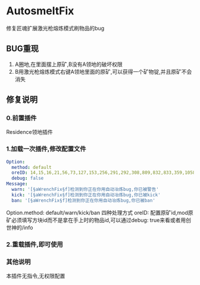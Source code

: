 # AutosmeltFix

修复匠魂扩展激光枪熔炼模式刷物品的bug

## BUG重现

1. A圈地,在里面摆上原矿,B没有A领地的破坏权限
2. B用激光枪熔炼模式右键A领地里面的原矿,可以获得一个矿物锭,并且原矿不会消失

## 修复说明

### 0.前置插件

Residence领地插件

### 1.加载一次插件,修改配置文件

```yml
Option:
  method: default
  oreID: 14,15,16,21,56,73,127,153,256,291,292,308,809,832,833,359,1058,1496,1504,1931
  debug: false
Message:
  warn: '[§aWrenchFix§f]检测到你正在你用自动冶炼bug,你已被警告'
  kick: '[§aWrenchFix§f]检测到你正在你用自动冶炼bug,你已被kick'
  ban: '[§aWrenchFix§f]检测到你正在你用自动冶炼bug,你已被ban'
```

Option.method: default/warn/kick/ban 四种处理方式
oreID: 配置原矿id,mod原矿必须填写方块id而不是拿在手上时的物品id,可以通过debug: true来看或者用创世神的/info

### 2.重载插件,即可使用

### 其他说明

本插件无指令,无权限配置
